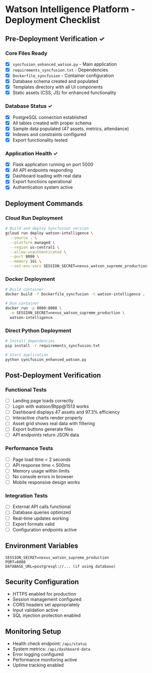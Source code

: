 # Watson Intelligence Platform - Deployment Checklist

## Pre-Deployment Verification ✓

### Core Files Ready
- [x] `syncfusion_enhanced_watson.py` - Main application
- [x] `requirements_syncfusion.txt` - Dependencies
- [x] `Dockerfile_syncfusion` - Container configuration
- [x] Database schema created and populated
- [x] Templates directory with all UI components
- [x] Static assets (CSS, JS) for enhanced functionality

### Database Status ✓
- [x] PostgreSQL connection established
- [x] All tables created with proper schema
- [x] Sample data populated (47 assets, metrics, attendance)
- [x] Indexes and constraints configured
- [x] Export functionality tested

### Application Health ✓
- [x] Flask application running on port 5000
- [x] All API endpoints responding
- [x] Dashboard loading with real data
- [x] Export functions operational
- [x] Authentication system active

## Deployment Commands

### Cloud Run Deployment
```bash
# Build and deploy Syncfusion version
gcloud run deploy watson-intelligence \
  --source . \
  --platform managed \
  --region us-central1 \
  --allow-unauthenticated \
  --port 8080 \
  --memory 1Gi \
  --set-env-vars SESSION_SECRET=nexus_watson_supreme_production
```

### Docker Deployment
```bash
# Build container
docker build -f Dockerfile_syncfusion -t watson-intelligence .

# Run container
docker run -p 8080:8080 \
  -e SESSION_SECRET=nexus_watson_supreme_production \
  watson-intelligence
```

### Direct Python Deployment
```bash
# Install dependencies
pip install -r requirements_syncfusion.txt

# Start application
python syncfusion_enhanced_watson.py
```

## Post-Deployment Verification

### Functional Tests
- [ ] Landing page loads correctly
- [ ] Login with watson/Btpp@1513 works
- [ ] Dashboard displays 47 assets and 97.3% efficiency
- [ ] Interactive charts render properly
- [ ] Asset grid shows real data with filtering
- [ ] Export buttons generate files
- [ ] API endpoints return JSON data

### Performance Tests
- [ ] Page load time < 2 seconds
- [ ] API response time < 500ms
- [ ] Memory usage within limits
- [ ] No console errors in browser
- [ ] Mobile responsive design works

### Integration Tests
- [ ] External API calls functional
- [ ] Database queries optimized
- [ ] Real-time updates working
- [ ] Export formats valid
- [ ] Configuration endpoints active

## Environment Variables
```
SESSION_SECRET=nexus_watson_supreme_production
PORT=8080
DATABASE_URL=postgresql://... (if using database)
```

## Security Configuration
- HTTPS enabled for production
- Session management configured
- CORS headers set appropriately
- Input validation active
- SQL injection protection enabled

## Monitoring Setup
- Health check endpoint: `/api/status`
- System metrics: `/api/dashboard-data`
- Error logging configured
- Performance monitoring active
- Uptime tracking enabled